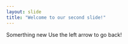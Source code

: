```yaml
---
layout: slide
title: "Welcome to our second slide!"
---
```

Somerthing new
Use the left arrow to go back!
